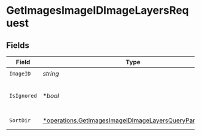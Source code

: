 # GetImagesImageIDImageLayersRequest


## Fields

| Field                                                                                                                               | Type                                                                                                                                | Required                                                                                                                            | Description                                                                                                                         |
| ----------------------------------------------------------------------------------------------------------------------------------- | ----------------------------------------------------------------------------------------------------------------------------------- | ----------------------------------------------------------------------------------------------------------------------------------- | ----------------------------------------------------------------------------------------------------------------------------------- |
| `ImageID`                                                                                                                           | *string*                                                                                                                            | :heavy_check_mark:                                                                                                                  | N/A                                                                                                                                 |
| `IsIgnored`                                                                                                                         | **bool*                                                                                                                             | :heavy_minus_sign:                                                                                                                  | Return ignored / not ignored entries                                                                                                |
| `SortDir`                                                                                                                           | [*operations.GetImagesImageIDImageLayersQueryParamSortDir](../../models/operations/getimagesimageidimagelayersqueryparamsortdir.md) | :heavy_minus_sign:                                                                                                                  | sorting direction                                                                                                                   |